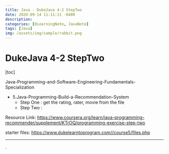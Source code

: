```yaml
---
title: Java - DukeJava 4-2 StepTwo
date: 2020-09-14 11:11:11 -0400
description:
categories: [0LearningNote, JavaNote]
tags: [Java]
img: /assets/img/sample/rabbit.png
---
```


# DukeJava 4-2 StepTwo

[toc]

Java-Programming-and-Software-Engineering-Fundamentals-Specialization
- 5.Java-Programming-Build-a-Recommendation-System
  - Step One : get the rating, rater, movie from the file
  - Step Two : 
  

Resource Link: https://www.coursera.org/learn/java-programming-recommender/supplement/KTrOQ/programming-exercise-step-two

starter files: https://www.dukelearntoprogram.com//course5/files.php


---










.